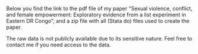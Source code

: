 Below you find the link to the pdf file of my paper "Sexual violence, conflict, and female empowerment: Exploratory evidence from a list experiment in Eastern DR Congo", and a zip file with all (Stata do) files used to create the paper. 

The raw data is not publicly available due to its sensitive nature. Feel free to contact me if you need access to the data.